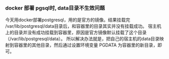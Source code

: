 <!--
 * @Description:
 * @Author: 焦国峰
 * @Github: https://github.com/clement-jiao
 * @Date: 2020-06-13 20:48:01
 * @LastEditors: clement-jiao
 * @LastEditTime: 2020-06-13 21:14:17
-->
### docker 部署 pgsql时, data目录不生效问题

今天用docker部署postgresql，用的是官方的镜像。结果挂载完 /var/lib/postgresql/data目录后，和容器里的目录其实并没有挂载成功。
宿主机上的目录并没有成功挂载到容器里，原因是官方镜像默认挂载了这个目录（/var/lib/postgresql/data）。
所以解决办法就是，把自己的宿主机的data目录映射到容器里的其他目录，然后通过设置环境变量 PGDATA 为容器里的新目录，即可。
